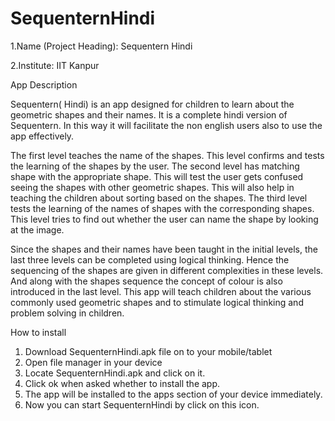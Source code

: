 SequenternHindi
===============

1.Name (Project Heading):  Sequentern Hindi

2.Institute: IIT Kanpur


App Description 

Sequentern( Hindi)  is an app designed for children to learn about the geometric shapes and their names. It is a complete hindi version of  Sequentern. In this way it will facilitate the non english  users also to use the app effectively.

The first level teaches the name of the shapes. This level confirms and tests the learning of the shapes  by the user. The second level has matching shape with the appropriate shape. This will test the user gets confused seeing the shapes with other geometric shapes. This will also help in teaching the children about sorting based on the shapes.
The third level tests the learning of the names of shapes with the corresponding shapes. 
This level tries to find out whether the user can name the shape by looking at the image.

Since the shapes and their names have been taught in the initial levels, the last three levels can be completed using logical thinking. Hence the sequencing of the shapes are given in different complexities in these levels. And along with the shapes sequence the concept of colour is also introduced in the last level. 
This app will teach children about the various commonly used geometric shapes and to stimulate logical thinking and problem solving in children.

How to install

1. Download SequenternHindi.apk  file on to your mobile/tablet
2. Open file manager in your device
3. Locate SequenternHindi.apk  and click on it.
4. Click ok when asked whether  to  install  the  app.
5. The app will be installed to the apps section of your device immediately.
6. Now  you  can start  SequenternHindi  by click on this icon.
